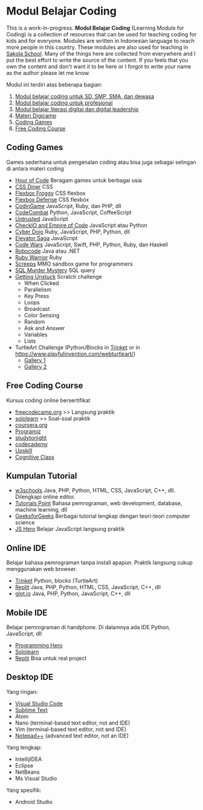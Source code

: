 
# Modul Belajar Coding

This is a work-in-progress. **Modul Belajar Coding** (Learning Module for Coding) is a collection of resources that can be used for teaching coding for kids and for everyone. Modules are written in Indonesian language to reach more people in this country. These modules are also used for teaching in [Sakola School](https://sakola.web.id). Many of the things here are collected from everywhere and I put the best effort to write the source of the content. If you feels that you own the content and don't want it to be here or I forgot to write your name as the author please let me know.

Modul ini terdiri atas beberapa bagian:
1. [Modul belajar coding untuk SD, SMP, SMA, dan dewasa](Coding-for-Kids-n-Teens.md)
2. [Modul belajar coding untuk profesional](Coding-for-Professionals.md)
3. [Modul belajar literasi digital dan digital leadership](Literasi/Digital-Literacy.md)
4. [Materi Digicamp](Digicamp)
5. [Coding Games](#coding-games)
6. [Free Coding Course](#free-coding-course)

## Coding Games
Games sederhana untuk pengenalan coding atau bisa juga sebagai selingan di antara materi coding
- [Hour of Code](https://hourofcode.com/id) Beragam games untuk berbagai usia
- [CSS Diner](https://flukeout.github.io/) CSS
- [Flexbox Froggy](http://flexboxfroggy.com/) CSS flexbox
- [Flexbox Defense](http://www.flexboxdefense.com/) CSS flexbox
- [CodinGame](https://www.codingame.com/start) JavaScript, Ruby, dan PHP, dll
- [CodeCombat](https://codecombat.com/) Python, JavaScript, CoffeeScript
- [Untrusted](https://alexnisnevich.github.io/untrusted/) JavaScript
- [CheckIO and Empire of Code](https://checkio.org/) JavaScript atau Python
- [Cyber Dojo](http://www.cyber-dojo.org/) Ruby, JavaScript, PHP, Python, dll
- [Elevator Saga](http://play.elevatorsaga.com/) JavaScript
- [Code Wars](https://www.codewars.com/) JavaScript, Swift, PHP, Python, Ruby, dan Haskell
- [Robocode](http://robocode.sourceforge.net/) Java atau .NET
- [Ruby Warrior](https://www.bloc.io/ruby-warrior#/) Ruby
- [Screeps](https://screeps.com/) MMO sandbox game for programmers
- [SQL Murder Mystery](http://mystery.knightlab.com/) SQL query
- [Getting Unstuck](https://gettingunstuck.gse.harvard.edu/) Scratch challenge
  - When Clicked
  - Parallelism
  - Key Press
  - Loops
  - Broadcast
  - Color Sensing
  - Random
  - Ask and Answer
  - Variables
  - Lists
- TurtleArt Challenge (Python/Blocks in [Trinket](https://trinket.io/) or in https://www.playfulinvention.com/webturtleart/)
  - [Gallery 1](https://photos.google.com/share/AF1QipN8BZlqvT0RtDH1eG760SQ3OF_58l8zCrooa4T9tPXFB7S6QVoCFuwnzKa4L2c6mQ?key=U3dIV3pKLTl5dmE5WEdYMzBZZWFVM0UtdjBIT0Rn)
  - [Gallery 2](http://www.turtleart.org/gallery/index.html)

## Free Coding Course
Kursus coding online bersertifikat
- [freecodecamp.org](https://www.freecodecamp.org/) >> Langsung praktik
- [sololearn](https://www.sololearn.com/learning) >> Soal-soal praktik
- [coursera.org](https://www.coursera.org/courses?query=free)
- [Programiz](https://www.programiz.com/)
- [studytonight](https://www.studytonight.com/library/)
- [codecademy](https://www.codecademy.com/catalog)
- [Upskill](https://upskillcourses.com/courses)
- [Cognitive Class](https://cognitiveclass.ai/courses)

## Kumpulan Tutorial
- [w3schools](https://www.w3schools.com/) Java, PHP, Python, HTML, CSS, JavaScript, C++, dll. Dilengkapi online editor.
- [Tutorials Point](https://www.tutorialspoint.com/tutorialslibrary.htm) Bahasa pemrograman, web development, database, machine learning, dll
- [GeeksforGeeks](https://www.geeksforgeeks.org/) Berbagai tutorial lengkap dengan teori-teori computer science
- [JS Hero](https://www.jshero.net/en/home.html) Belajar JavaScript langsung praktik

## Online IDE
Belajar bahasa pemrograman tanpa install apapun. Praktik langsung cukup menggunakan web browser.
- [Trinket](https://trinket.io/) Python, blocks (TurtleArt)
- [Replit](https://replit.com/) Java, PHP, Python, HTML, CSS, JavaScript, C++, dll
- [glot.io](https://glot.io/) Java, PHP, Python, JavaScript, C++, dll

## Mobile IDE
Belajar pemrograman di handphone. Di dalamnya ada IDE Python, JavaScript, dll
- [Programming Hero](https://play.google.com/store/apps/details?id=com.learnprogramming.codecamp) 
- [Sololearn](https://play.google.com/store/apps/details?id=com.sololearn) 
- [Replit](https://play.google.com/store/apps/details?id=com.replit.app) Bisa untuk real project

## Desktop IDE
Yang ringan:
- [Visual Studio Code](https://code.visualstudio.com)
- [Sublime Text](https://www.sublimetext.com)
- Atom
- Nano (terminal-based text editor, not and IDE)
- Vim (terminal-based text editor, not and IDE)
- [Notepad++](https://notepad-plus-plus.org) (advanced text editor, not an IDE)
  
Yang lengkap:
- IntellijIDEA
- Eclipse
- NetBeans
- Ms Visual Studio
  
Yang spesifik:
- Android Studio

